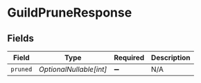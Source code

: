 # GuildPruneResponse


## Fields

| Field                   | Type                    | Required                | Description             |
| ----------------------- | ----------------------- | ----------------------- | ----------------------- |
| `pruned`                | *OptionalNullable[int]* | :heavy_minus_sign:      | N/A                     |